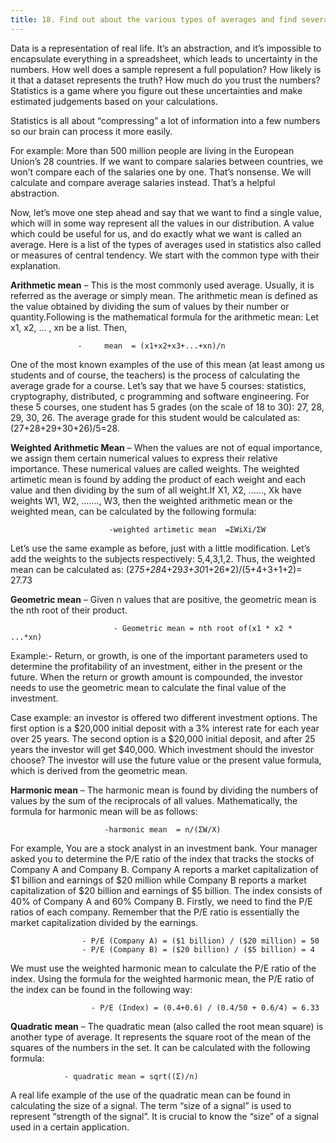 ```yaml
---
title: 18. Find out about the various types of averages and find several real-world examples where they “naturally” occur
---
```

Data is a representation of real life. It’s an abstraction, and it’s impossible to encapsulate everything in a spreadsheet, which leads to uncertainty in the numbers. How well does a sample represent a full population? How likely is it that a dataset represents the truth? How much do you trust the numbers? Statistics is a game where you figure out these uncertainties and make estimated judgements based on your calculations.

Statistics is all about “compressing” a lot of information into a few numbers so our brain can process it more easily.

For example:
More than 500 million people are living in the European Union’s 28 countries. If we want to compare salaries between countries, we won’t compare each of the salaries one by one. That’s nonsense. We will calculate and compare average salaries instead. That’s a helpful abstraction.

Now, let’s move one step ahead and say that we want to find a single value, which will in some way represent all the values in our distribution. A value which could be useful for us, and do exactly what we want is called an average. Here is a list of the types of averages used in statistics also called or measures of central tendency. We start with the common type with their explanation.

 **Arithmetic mean** – This is the most commonly used average. Usually, it is referred as the average or simply mean. The arithmetic mean is defined as the value obtained by dividing the sum of values by their number or quantity.Following is the mathematical formula for the arithmetic mean:
        Let x1, x2, … , xn be a list. Then, 
                   
                   -     mean  = (x1+x2+x3+...+xn)/n

One of the most known examples of the use of this mean (at least among us students and of course, the teachers) is the process of calculating the average grade for a course. Let’s say that we have 5 courses: statistics, cryptography, distributed, c programming and software engineering. For these 5 courses, one student has 5 grades (on the scale of 18 to 30): 27, 28, 29, 30, 26. The average grade for this student would be calculated as: (27+28+29+30+26)/5=28.

  **Weighted Arithmetic Mean** – When the values are not of equal importance, we assign them certain numerical values to express their relative importance. These numerical values are called weights. The weighted artimetic mean is found by adding the product of each weight and each value and then dividing by the sum of all weight.If X1, X2, ……, Xk have weights W1, W2, ……., W3, then the weighted arithmetic mean or the weighted mean, can be calculated by the following formula:
                          
                          -weighted artimetic mean  =ΣWiXi/ΣW

Let’s use the same example as before, just with a little modification. Let’s add the weights to the subjects respectively: 5,4,3,1,2. Thus, the weighted mean can be calculated as: (27*5+28*4+29*3+30*1+26*2)/(5+4+3+1+2)= 27.73

   **Geometric mean** – Given n values that are positive, the geometric mean is the nth root of their product.
        
                           - Geometric mean = nth root of(x1 * x2 * ...*xn)

Example:- Return, or growth, is one of the important parameters used to determine the profitability of an investment, either in the present or the future. When the return or growth amount is compounded, the investor needs to use the geometric mean to calculate the final value of the investment.

Case example: an investor is offered two different investment options. The first option is a $20,000 initial deposit with a 3% interest rate for each year over 25 years. The second option is a $20,000 initial deposit, and after 25 years the investor will get $40,000. Which investment should the investor choose? The investor will use the future value or the present value formula, which is derived from the geometric mean.

  **Harmonic mean** – The harmonic mean is found by dividing the numbers of values by the sum of the reciprocals of all values.   Mathematically, the formula for harmonic mean will be as follows:
   
                         -harmonic mean  = n/(ΣW/X)

For example, You are a stock analyst in an investment bank. Your manager asked you to determine the P/E ratio of the index that tracks the stocks of Company A and Company B. Company A reports a market capitalization of $1 billion and earnings of $20 million while Company B reports a market capitalization of $20 billion and earnings of $5 billion. The index consists of 40% of Company A and 60% Company B. Firstly, we need to find the P/E ratios of each company. Remember that the P/E ratio is essentially the market capitalization divided by the earnings.

                    - P/E (Company A) = ($1 billion) / ($20 million) = 50
                    - P/E (Company B) = ($20 billion) / ($5 billion) = 4
We must use the weighted harmonic mean to calculate the P/E ratio of the index. Using the formula for the weighted harmonic mean, the P/E ratio of the index can be found in the following way:

                      - P/E (Index) = (0.4+0.6) / (0.4/50 + 0.6/4) = 6.33

  **Quadratic mean** – The quadratic mean (also called the root mean square) is another type of average. It represents the square root of the mean of the squares of the numbers in the set. It can be calculated with the following formula:
                
                - quadratic mean = sqrt((Σ)/n)

A real life example of the use of the quadratic mean can be found in calculating the size of a signal. The term “size of a signal” is used to represent “strength of the signal”. It is crucial to know the “size” of a signal used in a certain application.  

